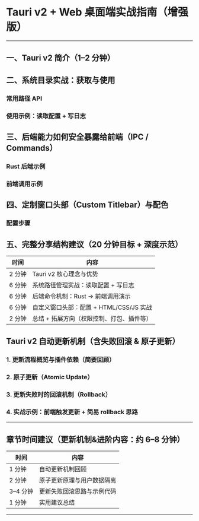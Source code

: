 # Tauri v2 + Web 桌面端实战指南（增强版）

---

## 一、Tauri v2 简介（1–2 分钟）

## 二、系统目录实战：获取与使用

### 常用路径 API

### 使用示例：读取配置 + 写日志

## 三、后端能力如何安全暴露给前端（IPC / Commands）

### Rust 后端示例

### 前端调用示例

## 四、定制窗口头部（Custom Titlebar）与配色

### 配置步骤

## 五、完整分享结构建议（20 分钟目标 + 深度示范）

| 时间   | 内容                                      |
| ------ | ----------------------------------------- |
| 2 分钟 | Tauri v2 核心理念与优势                   |
| 6 分钟 | 系统路径管理实战：读取配置 + 写日志       |
| 6 分钟 | 后端命令机制：Rust → 前端调用演示         |
| 6 分钟 | 自定义窗口头部：配置 + HTML/CSS/JS 实战   |
| 2 分钟 | 总结 + 拓展方向（权限控制、打包、插件等） |

## Tauri v2 自动更新机制（含失败回滚 & 原子更新）

### 1. 更新流程概览与插件依赖（简要回顾）

### 2. 原子更新（Atomic Update）

### 3. 更新失败时的回滚机制（Rollback）

### 4. 实战示例：前端触发更新 + 简易 rollback 思路

---

## 章节时间建议（更新机制&进阶内容：约 6–8 分钟）

| 时间     | 内容                       |
| -------- | -------------------------- |
| 1 分钟   | 自动更新机制回顾           |
| 2 分钟   | 原子更新原理与用户数据隔离 |
| 3–4 分钟 | 更新失败回滚思路与示例代码 |
| 1 分钟   | 实用建议总结               |

---
